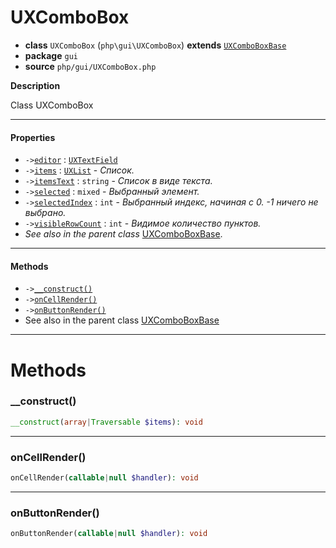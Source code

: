 # UXComboBox

- **class** `UXComboBox` (`php\gui\UXComboBox`) **extends** [`UXComboBoxBase`](https://github.com/jphp-group/jphp-gui-ext/blob/master/jphp-gui-ext/api-docs/classes/php/gui/UXComboBoxBase.md)
- **package** `gui`
- **source** `php/gui/UXComboBox.php`

**Description**

Class UXComboBox

---

#### Properties

- `->`[`editor`](#prop-editor) : [`UXTextField`](https://github.com/jphp-group/jphp-gui-ext/blob/master/jphp-gui-ext/api-docs/classes/php/gui/UXTextField.md)
- `->`[`items`](#prop-items) : [`UXList`](https://github.com/jphp-group/jphp-gui-ext/blob/master/jphp-gui-ext/api-docs/classes/php/gui/UXList.md) - _Список._
- `->`[`itemsText`](#prop-itemstext) : `string` - _Список в виде текста._
- `->`[`selected`](#prop-selected) : `mixed` - _Выбранный элемент._
- `->`[`selectedIndex`](#prop-selectedindex) : `int` - _Выбранный индекс, начиная с 0.
-1 ничего не выбрано._
- `->`[`visibleRowCount`](#prop-visiblerowcount) : `int` - _Видимое количество пунктов._
- *See also in the parent class* [UXComboBoxBase](https://github.com/jphp-group/jphp-gui-ext/blob/master/jphp-gui-ext/api-docs/classes/php/gui/UXComboBoxBase.md).

---

#### Methods

- `->`[`__construct()`](#method-__construct)
- `->`[`onCellRender()`](#method-oncellrender)
- `->`[`onButtonRender()`](#method-onbuttonrender)
- See also in the parent class [UXComboBoxBase](https://github.com/jphp-group/jphp-gui-ext/blob/master/jphp-gui-ext/api-docs/classes/php/gui/UXComboBoxBase.md)

---
# Methods

<a name="method-__construct"></a>

### __construct()
```php
__construct(array|Traversable $items): void
```

---

<a name="method-oncellrender"></a>

### onCellRender()
```php
onCellRender(callable|null $handler): void
```

---

<a name="method-onbuttonrender"></a>

### onButtonRender()
```php
onButtonRender(callable|null $handler): void
```